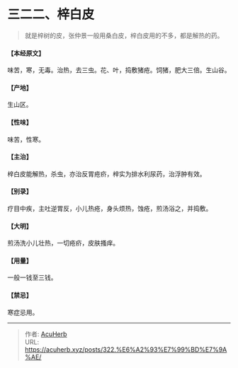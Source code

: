 # 三二二、梓白皮


> 就是梓树的皮，张仲景一般用桑白皮，梓白皮用的不多，都是解热的药。

#### 【本经原文】
味苦，寒，无毒。治热，去三虫。花、叶，捣敷猪疮。饲猪，肥大三倍。生山谷。
#### 【产地】
生山区。
#### 【性味】
味苦，性寒。
#### 【主治】
梓白皮能解热，杀虫，亦治反胃疮疥，梓实为排水利尿药，治浮肿有效。
#### 【别录】
疗目中疾，主吐逆胃反，小儿热疮，身头烦热，蚀疮，煎汤浴之，并捣敷。
#### 【大明】
煎汤洗小儿壮热，一切疮疥，皮肤搔痒。
#### 【用量】
一般一钱至三钱。
#### 【禁忌】
寒症忌用。

---

> 作者: [AcuHerb](https://acuherb.xyz)  
> URL: https://acuherb.xyz/posts/322.%E6%A2%93%E7%99%BD%E7%9A%AE/  

